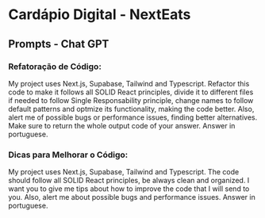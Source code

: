 # Cardápio Digital - NextEats

## Prompts - Chat GPT

### Refatoração de Código:

My project uses Next.js, Supabase, Tailwind and Typescript. Refactor this code to make it follows all SOLID React principles, divide it to different files if needed to follow Single Responsability principle, change names to follow default patterns and optmize its functionality, making the code better. Also, alert me of possible bugs or performance issues, finding better alternatives. Make sure to return the whole output code of your answer. Answer in portuguese.

### Dicas para Melhorar o Código:

My project uses Next.js, Supabase, Tailwind and Typescript. The code should follow all SOLID React principles, be always clean and organized. I want you to give me tips about how to improve the code that I will send to you. Also, alert me about possible bugs and performance issues. Answer in portuguese.
